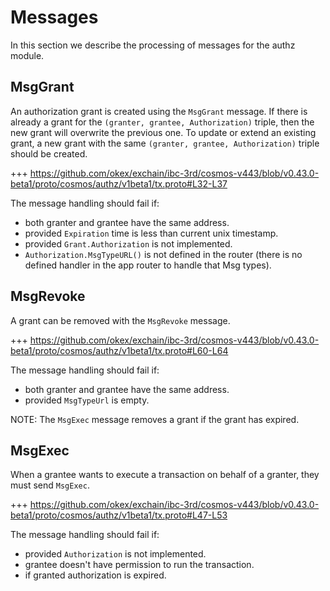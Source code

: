 <!--
order: 3
-->

# Messages

In this section we describe the processing of messages for the authz module.

## MsgGrant

An authorization grant is created using the `MsgGrant` message.
If there is already a grant for the `(granter, grantee, Authorization)` triple, then the new grant will overwrite the previous one. To update or extend an existing grant, a new grant with the same `(granter, grantee, Authorization)` triple should be created.

+++ https://github.com/okex/exchain/ibc-3rd/cosmos-v443/blob/v0.43.0-beta1/proto/cosmos/authz/v1beta1/tx.proto#L32-L37

The message handling should fail if:

- both granter and grantee have the same address.
- provided `Expiration` time is less than current unix timestamp.
- provided `Grant.Authorization` is not implemented.
- `Authorization.MsgTypeURL()` is not defined in the router (there is no defined handler in the app router to handle that Msg types).

## MsgRevoke

A grant can be removed with the `MsgRevoke` message.

+++ https://github.com/okex/exchain/ibc-3rd/cosmos-v443/blob/v0.43.0-beta1/proto/cosmos/authz/v1beta1/tx.proto#L60-L64

The message handling should fail if:

- both granter and grantee have the same address.
- provided `MsgTypeUrl` is empty.

NOTE: The `MsgExec` message removes a grant if the grant has expired.

## MsgExec

When a grantee wants to execute a transaction on behalf of a granter, they must send `MsgExec`.

+++ https://github.com/okex/exchain/ibc-3rd/cosmos-v443/blob/v0.43.0-beta1/proto/cosmos/authz/v1beta1/tx.proto#L47-L53

The message handling should fail if:

- provided `Authorization` is not implemented.
- grantee doesn't have permission to run the transaction.
- if granted authorization is expired.
